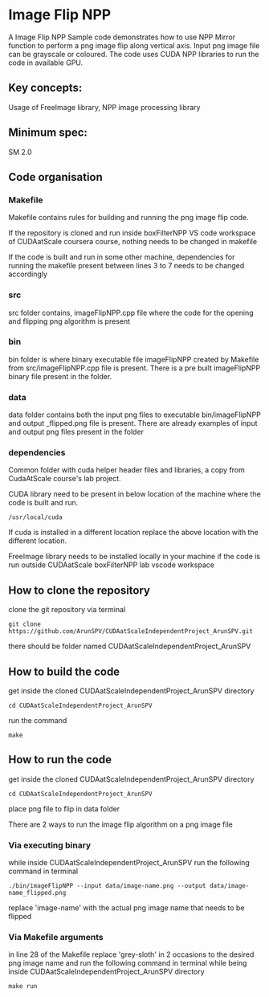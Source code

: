 # Image Flip NPP

A Image Flip NPP Sample code demonstrates how to use NPP Mirror function to perform a png image flip along vertical axis. Input png image file can be grayscale or coloured. The code uses CUDA NPP libraries to run the code in available GPU.    

## Key concepts:

Usage of FreeImage library, NPP image processing library

## Minimum spec: 
SM 2.0

## Code organisation

### Makefile
   
Makefile contains rules for building and running the png image flip code.

If the repository is cloned and run inside boxFilterNPP VS code workspace of 
CUDAatScale coursera course, nothing needs to be changed in makefile

If the code is built and run in some other machine, 
dependencies for running the makefile present between lines 3 to 7 
needs to be changed accordingly

### src

src folder contains, imageFlipNPP.cpp file where the code for the opening and flipping png
algorithm is present

### bin

bin folder is where binary executable file imageFlipNPP created by Makefile from src/imageFlipNPP.cpp 
file is present. There is a pre built imageFlipNPP binary file present in the folder.

### data

data folder contains both the input png files to executable  bin/imageFlipNPP and output _flipped.png 
file is present. There are already examples of input and output png files present in the folder

### dependencies

Common folder with cuda helper header files and libraries, a copy from CudaAtScale course's lab project.

CUDA library need to be present in below location of the machine where the code is built and run. 

    /usr/local/cuda

If cuda is installed in a different location replace the above location with the different location.

FreeImage library needs to be installed locally in your machine if the code is run outside CUDAatScale 
boxFilterNPP lab vscode workspace 

## How to clone the repository

clone the git repository via terminal

    git clone https://github.com/ArunSPV/CUDAatScaleIndependentProject_ArunSPV.git

there should be folder named CUDAatScaleIndependentProject_ArunSPV

## How to build the code

get inside the cloned CUDAatScaleIndependentProject_ArunSPV directory

    cd CUDAatScaleIndependentProject_ArunSPV
    
run the command

    make

## How to run the code

get inside the cloned CUDAatScaleIndependentProject_ArunSPV directory

    cd CUDAatScaleIndependentProject_ArunSPV

place png file to flip in data folder    

There are 2 ways to run the image flip algorithm on a png image file

### Via executing binary

while inside CUDAatScaleIndependentProject_ArunSPV run the following command in terminal

    ./bin/imageFlipNPP --input data/image-name.png --output data/image-name_flipped.png

replace 'image-name' with the actual png image name that needs to be flipped 

### Via Makefile arguments

in line 28 of the Makefile replace 'grey-sloth' in 2 occasions to the desired png image name
and run the following command in terminal while being inside CUDAatScaleIndependentProject_ArunSPV
directory

    make run
    




